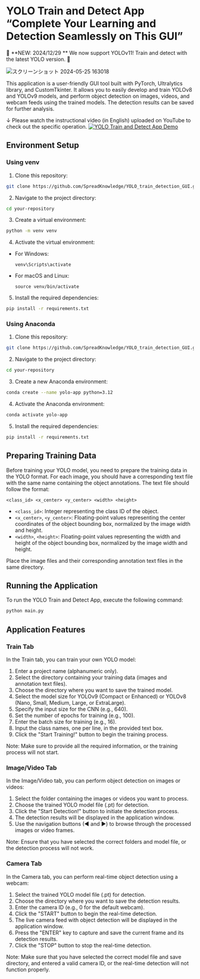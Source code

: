 
# YOLO Train and Detect App “Complete Your Learning and Detection Seamlessly on This GUI”

🎉 **NEW: 2024/12/29 ** We now support YOLOv11! Train and detect with the latest YOLO version. 🎉

![スクリーンショット 2024-05-25 163018](https://github.com/SpreadKnowledge/YOLO_train_detection_GUI/assets/56751392/5ff31879-8756-4561-ad5e-a5f6b0529798)

This application is a user-friendly GUI tool built with PyTorch, Ultralytics library, and CustomTkinter. It allows you to easily develop and train YOLOv8 and YOLOv9 models, and perform object detection on images, videos, and webcam feeds using the trained models. The detection results can be saved for further analysis.

↓ Please watch the instructional video (in English) uploaded on YouTube to check out the specific operation.
[![YOLO Train and Detect App Demo](https://img.youtube.com/vi/Jk-JkBn4Na0/0.jpg)](https://youtu.be/Jk-JkBn4Na0?si=hMqGkJ4YAjnaKbQW)

## Environment Setup

### Using venv

1. Clone this repository:
```bash
git clone https://github.com/SpreadKnowledge/YOLO_train_detection_GUI.git
```
2. Navigate to the project directory:
```bash
cd your-repository
```
3. Create a virtual environment:
```bash
python -m venv venv
```
4. Activate the virtual environment:
- For Windows:
  ```
  venv\Scripts\activate
  ```
- For macOS and Linux:
  ```
  source venv/bin/activate
  ```

5. Install the required dependencies:
```bash
pip install -r requirements.txt
```

### Using Anaconda

1. Clone this repository:
```bash
git clone https://github.com/SpreadKnowledge/YOLO_train_detection_GUI.git
```
2. Navigate to the project directory:
```bash
cd your-repository
```
3. Create a new Anaconda environment:
```bash
conda create --name yolo-app python=3.12
```
4. Activate the Anaconda environment:
```bash
conda activate yolo-app
```
5. Install the required dependencies:
```bash
pip install -r requirements.txt
```

## Preparing Training Data

Before training your YOLO model, you need to prepare the training data in the YOLO format. For each image, you should have a corresponding text file with the same name containing the object annotations. The text file should follow the format:
```plaintext
<class_id> <x_center> <y_center> <width> <height>
```
- `<class_id>`: Integer representing the class ID of the object.
- `<x_center>`, `<y_center>`: Floating-point values representing the center coordinates of the object bounding box, normalized by the image width and height.
- `<width>`, `<height>`: Floating-point values representing the width and height of the object bounding box, normalized by the image width and height.

Place the image files and their corresponding annotation text files in the same directory.

## Running the Application

To run the YOLO Train and Detect App, execute the following command:
```bash
python main.py
```

## Application Features

### Train Tab

In the Train tab, you can train your own YOLO model:

1. Enter a project name (alphanumeric only).
2. Select the directory containing your training data (images and annotation text files).
3. Choose the directory where you want to save the trained model.
4. Select the model size for YOLOv9 (Compact or Enhanced) or YOLOv8 (Nano, Small, Medium, Large, or ExtraLarge).
5. Specify the input size for the CNN (e.g., 640).
6. Set the number of epochs for training (e.g., 100).
7. Enter the batch size for training (e.g., 16).
8. Input the class names, one per line, in the provided text box.
9. Click the "Start Training!" button to begin the training process.

Note: Make sure to provide all the required information, or the training process will not start.

### Image/Video Tab

In the Image/Video tab, you can perform object detection on images or videos:

1. Select the folder containing the images or videos you want to process.
2. Choose the trained YOLO model file (.pt) for detection.
3. Click the "Start Detection!" button to initiate the detection process.
4. The detection results will be displayed in the application window.
5. Use the navigation buttons (◀ and ▶) to browse through the processed images or video frames.

Note: Ensure that you have selected the correct folders and model file, or the detection process will not work.

### Camera Tab

In the Camera tab, you can perform real-time object detection using a webcam:

1. Select the trained YOLO model file (.pt) for detection.
2. Choose the directory where you want to save the detection results.
3. Enter the camera ID (e.g., 0 for the default webcam).
4. Click the "START" button to begin the real-time detection.
5. The live camera feed with object detection will be displayed in the application window.
6. Press the "ENTER" key to capture and save the current frame and its detection results.
7. Click the "STOP" button to stop the real-time detection.

Note: Make sure that you have selected the correct model file and save directory, and entered a valid camera ID, or the real-time detection will not function properly.
